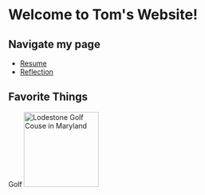 # Welcome to Tom's Website!

## Navigate my page
* [Resume](resume.md)
* [Reflection](reflection.md)

## **Favorite Things**
Golf
<img src="images/" alt="Lodestone Golf Couse in Maryland" width="150"/>
